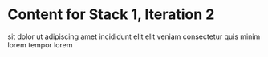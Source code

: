 # Content for Stack 1, Iteration 2
sit dolor ut adipiscing amet incididunt elit elit veniam consectetur quis minim lorem tempor lorem 

